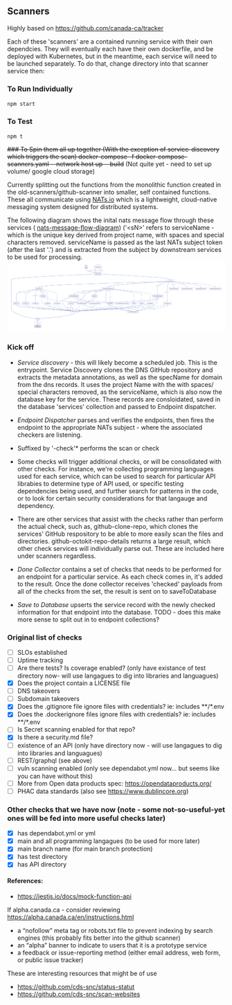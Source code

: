 ## Scanners

Highly based on https://github.com/canada-ca/tracker

Each of these 'scanners' are a contained running service with their own dependcies.  They will eventually each have their own dockerfile, and be deployed with Kubernetes, but in the meantime, each service will need to be launched separately.  To do that, change directory into that scanner service then:
### To Run Individually
```
npm start
```
### To Test
```
npm t
```

~~### To Spin them all up together 
(With the exception of service-discovery which triggers the scan)
docker-compose -f docker-compose-scanners.yaml --network host up --build~~ (Not quite yet - need to set up volume/ google cloud storage)

Currently splitting out the functions from the monolithic function created in the old-scanners/github-scanner into smaller, self contained functions. These all communicate using [NATs.io](https://nats.io/) which is a lightweight, cloud-native messaging system designed for distributed systems. 

The following diagram shows the inital nats message flow through these services ( [nats-message-flow-diagram](../diagram-nats-message-flow/))
('\<sN\>' refers to serviceName - which is the unique key derived from project name, with spaces and special characters removed.  serviceName is passed as the last NATs subject token (after the last '.') and is extracted from the subject by downstream services to be used for processing. 
![image info](../diagram-nats-message-flow/nats-message-flow.png)

### Kick off
* *Service discovery* - this will likely become a scheduled job.  This is the entrypoint.  Service Discovery clones the DNS GitHub repository and extracts the metadata annotations, as well as the specName for domain from the dns records. It uses the project Name with the with spaces/ special characters removed, as the serviceName, which is also now the database key for the service. These records are consloidated, saved in the database 'services' collection and passed to Endpoint dispatcher.   

* *Endpoint Dispatcher* parses and verifies the endpoints, then fires the endpoint to the appropriate NATs subject - where the associated checkers are listening. 

* Suffixed by '-check'* performs the scan or check

* Some checks will trigger additional checks, or will be consolidated with other checks.  For instance, we're collecting programming languages used for each service, which can be used to search for particular API librabies to determine type of API used, or specific testing dependencies being used, and further search for patterns in the code, or to look for certain security considerations for that langauge and dependency.  

* There are other services that assist with the checks rather than perform the actual check, such as, github-clone-repo, which clones the services' GitHub respository to be able to more easily scan the files and directories.  github-octokit-repo-details returns a large result, which other check services will individually parse out. These are included here under scanners regardless.

* *Done Collector* contains a set of checks that needs to be performed for an endpoint for a particular service.  As each check comes in, it's added to the result. Once the done collector receives 'checked' payloads from all of the checks from the set, the result is sent on to saveToDatabase

* *Save to Database* upserts the service record with the newly checked information for that endpoint into the database.
TODO - does this make more sense to split out in to endpoint collections?


### Original list of checks 
- [ ] SLOs established
- [ ] Uptime tracking
- [ ] Are there tests? Is coverage enabled? (only have existance of test directory now- will use langagues to dig into libraries and languagues)
- [x] Does the project contain a LICENSE file
- [ ] DNS takeovers
- [ ] Subdomain takeovers 
- [x] Does the .gitignore file ignore files with credentials? ie: includes **/*.env 
- [x] Does the .dockerignore files ignore files with credentials? ie: includes **/*.env 
- [ ] Is Secret scanning enabled for that repo?
- [x] Is there a security.md file?
- [ ] existence of an API (only have directory now - will use langagues to dig into libraries and languagues)
- [ ] REST/graphql (see above)
- [ ] vuln scanning enabled (only see dependabot.yml now... but seems like you can have without this)
- [ ] More from Open data products spec: https://opendataproducts.org/
- [ ] PHAC data standards (also see https://www.dublincore.org)

### Other checks that we have now (note - some not-so-useful-yet ones will be fed into more useful checks later)
- [x] has dependabot.yml or yml
- [x] main and all programming langagues (to be used for more later)
- [x] main branch name (for main branch protection)
- [x] has test directory
- [x] has API directory

#### References:
* https://jestjs.io/docs/mock-function-api

If alpha.canada.ca - consider reviewing https://alpha.canada.ca/en/instructions.html 
* a “nofollow” meta tag or robots.txt file to prevent indexing by search engines (this probably fits better into the github scanner)
* an “alpha” banner to indicate to users that it is a prototype service
* a feedback or issue-reporting method (either email address, web form, or public issue tracker)

These are interesting resources that might be of use 
* https://github.com/cds-snc/status-statut
* https://github.com/cds-snc/scan-websites


 



